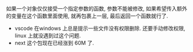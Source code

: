 如果一个对象仅仅接受一个指定参数的函数, 参数不能被修改, 如果希望传入额外的变量在这个函数里面使用, 就再包裹上一层, 最后返回一个函数就行了.

- vscode 在windows 上总是提示一些文件没有权限删除. 还要手动修改权限, linux 上就没遇到过这个问题.
- next 这个包现在已经涨到 60M 了.
